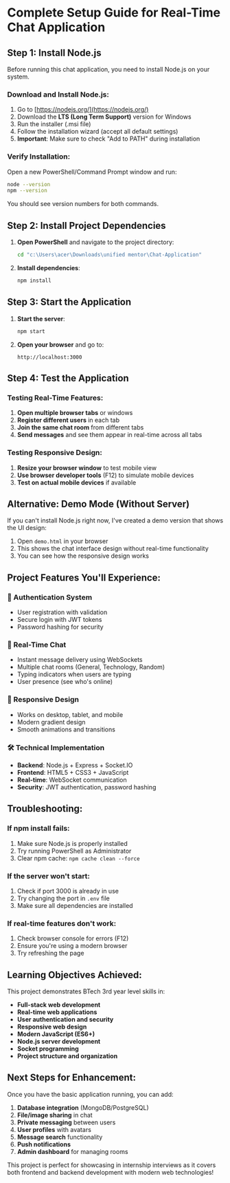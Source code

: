 # Complete Setup Guide for Real-Time Chat Application

## Step 1: Install Node.js

Before running this chat application, you need to install Node.js on your system.

### Download and Install Node.js:
1. Go to [https://nodejs.org/](https://nodejs.org/)
2. Download the **LTS (Long Term Support)** version for Windows
3. Run the installer (.msi file)
4. Follow the installation wizard (accept all default settings)
5. **Important**: Make sure to check "Add to PATH" during installation

### Verify Installation:
Open a new PowerShell/Command Prompt window and run:
```bash
node --version
npm --version
```
You should see version numbers for both commands.

## Step 2: Install Project Dependencies

1. **Open PowerShell** and navigate to the project directory:
   ```bash
   cd "c:\Users\acer\Downloads\unified mentor\Chat-Application"
   ```

2. **Install dependencies**:
   ```bash
   npm install
   ```

## Step 3: Start the Application

1. **Start the server**:
   ```bash
   npm start
   ```

2. **Open your browser** and go to:
   ```
   http://localhost:3000
   ```

## Step 4: Test the Application

### Testing Real-Time Features:
1. **Open multiple browser tabs** or windows
2. **Register different users** in each tab
3. **Join the same chat room** from different tabs
4. **Send messages** and see them appear in real-time across all tabs

### Testing Responsive Design:
1. **Resize your browser window** to test mobile view
2. **Use browser developer tools** (F12) to simulate mobile devices
3. **Test on actual mobile devices** if available

## Alternative: Demo Mode (Without Server)

If you can't install Node.js right now, I've created a demo version that shows the UI design:

1. Open `demo.html` in your browser
2. This shows the chat interface design without real-time functionality
3. You can see how the responsive design works

## Project Features You'll Experience:

### 🔐 Authentication System
- User registration with validation
- Secure login with JWT tokens
- Password hashing for security

### 💬 Real-Time Chat
- Instant message delivery using WebSockets
- Multiple chat rooms (General, Technology, Random)
- Typing indicators when users are typing
- User presence (see who's online)

### 📱 Responsive Design
- Works on desktop, tablet, and mobile
- Modern gradient design
- Smooth animations and transitions

### 🛠️ Technical Implementation
- **Backend**: Node.js + Express + Socket.IO
- **Frontend**: HTML5 + CSS3 + JavaScript
- **Real-time**: WebSocket communication
- **Security**: JWT authentication, password hashing

## Troubleshooting:

### If npm install fails:
1. Make sure Node.js is properly installed
2. Try running PowerShell as Administrator
3. Clear npm cache: `npm cache clean --force`

### If the server won't start:
1. Check if port 3000 is already in use
2. Try changing the port in `.env` file
3. Make sure all dependencies are installed

### If real-time features don't work:
1. Check browser console for errors (F12)
2. Ensure you're using a modern browser
3. Try refreshing the page

## Learning Objectives Achieved:

This project demonstrates BTech 3rd year level skills in:
- **Full-stack web development**
- **Real-time web applications**
- **User authentication and security**
- **Responsive web design**
- **Modern JavaScript (ES6+)**
- **Node.js server development**
- **Socket programming**
- **Project structure and organization**

## Next Steps for Enhancement:

Once you have the basic application running, you can add:
1. **Database integration** (MongoDB/PostgreSQL)
2. **File/image sharing** in chat
3. **Private messaging** between users
4. **User profiles** with avatars
5. **Message search** functionality
6. **Push notifications**
7. **Admin dashboard** for managing rooms

This project is perfect for showcasing in internship interviews as it covers both frontend and backend development with modern web technologies!
